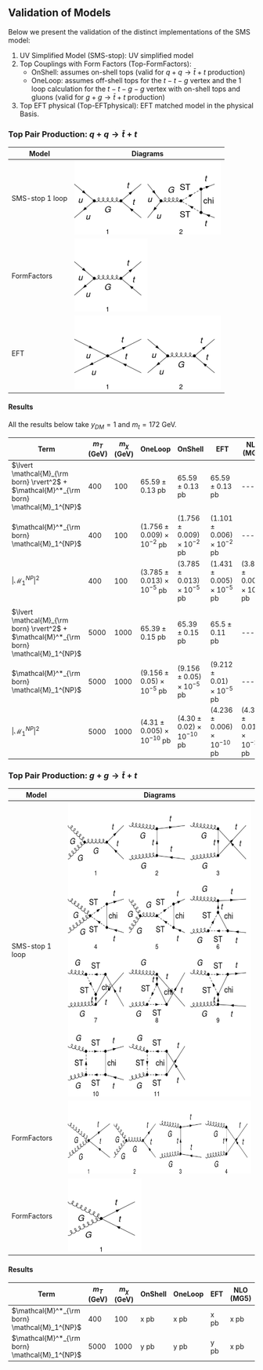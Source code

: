 ## Validation of Models


Below we present the validation of the distinct implementations of the SMS model:

 1. UV Simplified Model (SMS-stop): UV simplified model
 1. Top Couplings with Form Factors (Top-FormFactors):
    - OnShell: assumes on-shell tops (valid for $q + q \to \bar{t} + t$ production)
    - OneLoop: assumes off-shell tops for the $t-t-g$ vertex and the 1 loop calculation for the $t-t-g-g$ vertex with on-shell tops and gluons (valid for $g + g \to \bar{t} + t$ production)
  1. Top EFT physical (Top-EFTphysical): EFT matched model in the physical Basis.


### Top Pair Production: $q + q \to \bar{t} + t$


| Model     | Diagrams  |
|-----------|-----------|
| SMS-stop 1 loop | <img src="../mathematicaNBs/matching/SMS-stop-uutt-loop.png" width="300" height="150"> |
| FormFactors | <img src="../mathematicaNBs/matching/Top-FormFactors-uutt-loop.png" width="150" height="150"> |
| EFT | <img src="../mathematicaNBs/matching/Top-EFTphysical_simple-uutt-loop.png" width="300" height="150"> |

#### Results

All the results below take $y_{DM} =1$ and $m_{t} = 172$ GeV.

  | Term        | $m_{T}$ (GeV) | $m_{\chi}$ (GeV) | OneLoop | OnShell |   EFT  | NLO (MG5) |
  | ----------- | ------------- | ---------------- | ------- | ------- | ------ | --------- |
  |$\lvert \mathcal{M}_{\rm born} \rvert^2$ + $\mathcal{M}^*_{\rm born} \mathcal{M}_1^{NP}$ |      400      |         100      |   $65.59 \pm 0.13$ pb  |   $65.59 \pm 0.13$ pb  |   $65.59 \pm 0.13$ pb | --- |
  |$\mathcal{M}^*_{\rm born} \mathcal{M}_1^{NP}$ |      400      |         100      |   $(1.756 \pm 0.009)\times10^{-2}$ pb  |   $(1.756 \pm 0.009)\times10^{-2}$ pb  |   $(1.101 \pm 0.006)\times10^{-2}$ pb | --- |
  |$\lvert \mathcal{M}_1^{NP} \rvert^2$ |     400      |         100     |   $(3.785 \pm 0.013)\times10^{-5}$ pb  |   $(3.785 \pm 0.013)\times10^{-5}$ pb  |   $(1.431 \pm 0.005)\times10^{-5}$ pb | $(3.800 \pm 0.006)\times10^{-5}$ pb |
  |  |  |  |  |   |   |  |
  |$\lvert \mathcal{M}_{\rm born} \rvert^2$ + $\mathcal{M}^*_{\rm born} \mathcal{M}_1^{NP}$ |      5000      |         1000      |   $65.39 \pm 0.15$ pb  |   $65.39 \pm 0.15$ pb  |  $65.5 \pm 0.11$ pb | --- |
  |$\mathcal{M}^*_{\rm born} \mathcal{M}_1^{NP}$ |      5000      |         1000      |   $(9.156 \pm 0.05)\times10^{-5}$ pb  |   $(9.156 \pm 0.05)\times10^{-5}$ pb  |   $(9.212 \pm 0.01)\times10^{-5}$ pb | --- |
  |$\lvert \mathcal{M}_1^{NP} \rvert^2$ |     5000      |         1000     |   $(4.31 \pm 0.005)\times10^{-10}$ pb  |   $(4.30 \pm 0.02)\times10^{-10}$ pb  |   $(4.236 \pm 0.006)\times10^{-10}$ pb | $(4.326 \pm 0.012)\times10^{-10}$ pb |
  



### Top Pair Production: $g + g \to \bar{t} + t$


| Model     | Diagrams  |
|-----------|-----------|
| SMS-stop 1 loop | <img src="../mathematicaNBs/matching/SMS-stop-ggtt-loop.png" width="450" height="600"> |
| FormFactors | <img src="../mathematicaNBs/matching/Top-FormFactors-ggtt-loop.png" width="600" height="150"> |
| FormFactors | <img src="../mathematicaNBs/matching/Top-EFTphysical_simple-ggtt-loop.png" height="150"> |

#### Results

  | Term        | $m_{T}$ (GeV) | $m_{\chi}$ (GeV) | OnShell | OneLoop |   EFT  | NLO (MG5) |
  | ----------- | ------------- | ---------------- | ------- | ------- | ------ | --------- |
  |$\mathcal{M}^*_{\rm born} \mathcal{M}_1^{NP}$ |      400      |         100      |   x pb  |   x pb  |   x pb | x pb |
  |$\mathcal{M}^*_{\rm born} \mathcal{M}_1^{NP}$ |     5000      |         1000     |   y pb  |   y pb  |   y pb | x pb |
  

